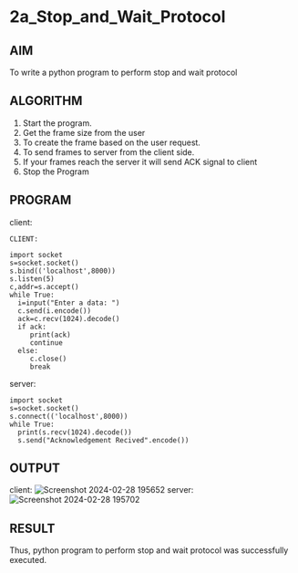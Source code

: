 # 2a_Stop_and_Wait_Protocol
## AIM 
To write a python program to perform stop and wait protocol
## ALGORITHM
1. Start the program.
2. Get the frame size from the user
3. To create the frame based on the user request.
4. To send frames to server from the client side.
5. If your frames reach the server it will send ACK signal to client
6. Stop the Program
## PROGRAM
client:
```
CLIENT:

import socket
s=socket.socket()
s.bind(('localhost',8000))
s.listen(5)
c,addr=s.accept()
while True:
  i=input("Enter a data: ")
  c.send(i.encode())
  ack=c.recv(1024).decode()
  if ack:
     print(ack)
     continue
  else:
     c.close()
     break
```
server:
```
import socket
s=socket.socket()
s.connect(('localhost',8000))
while True:
  print(s.recv(1024).decode())
  s.send("Acknowledgement Recived".encode())
```

## OUTPUT
client:
![Screenshot 2024-02-28 195652](https://github.com/HARISHA2006/2a_Stop_and_Wait_Protocol/assets/148843830/d00f6d71-0764-4830-8a58-f5858f6a0bed)
server:
![Screenshot 2024-02-28 195702](https://github.com/HARISHA2006/2a_Stop_and_Wait_Protocol/assets/148843830/5b483b8f-3397-4962-ac63-d27b1591588d)
## RESULT
Thus, python program to perform stop and wait protocol was successfully executed.
